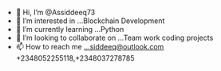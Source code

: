 - 👋 Hi, I’m @Assiddeeq73
- 👀 I’m interested in ...Blockchain Development
- 🌱 I’m currently learning ...Python
- 💞️ I’m looking to collaborate on ...Team work coding projects
- 📫 How to reach me ...siddeeq@outlook.com +2348052255118,+2348037278785

<!---
Assiddeeq73/Assiddeeq73 is a ✨ special ✨ repository because its `README.md` (this file) appears on your GitHub profile.
You can click the Preview link to take a look at your changes.
--->

